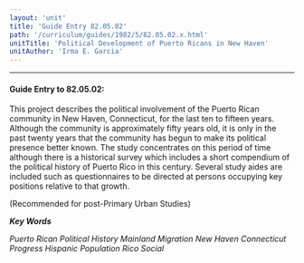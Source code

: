 ```yaml
---
layout: 'unit'
title: 'Guide Entry 82.05.02'
path: '/curriculum/guides/1982/5/82.05.02.x.html'
unitTitle: 'Political Development of Puerto Ricans in New Haven'
unitAuthor: 'Irma E. Garcia'
---
```


<body>
<hr/>
 <h4>
  Guide Entry to 82.05.02:
 </h4>
 This project describes the political involvement of the Puerto Rican community in New Haven, Connecticut, for the last ten to fifteen years.  Although the community is approximately fifty years old, it is only in the past twenty years that the community has begun to make its political presence better known.  The study concentrates on this period of time although there is a historical survey which includes a short compendium of the political history of Puerto Rico in this century.  Several study aides are included such as questionnaires to be directed at persons occupying key positions relative to that growth.
 <p>
  (Recommended for post-Primary Urban Studies)
 </p>
<p>
  <b>
   <i>
    Key Words
   </i>
  </b>
  <br/>
 </p>
 <p>
  <i>
   Puerto Rican Political History Mainland Migration New Haven Connecticut Progress Hispanic Population Rico Social
  </i>
 </p>

</body>
